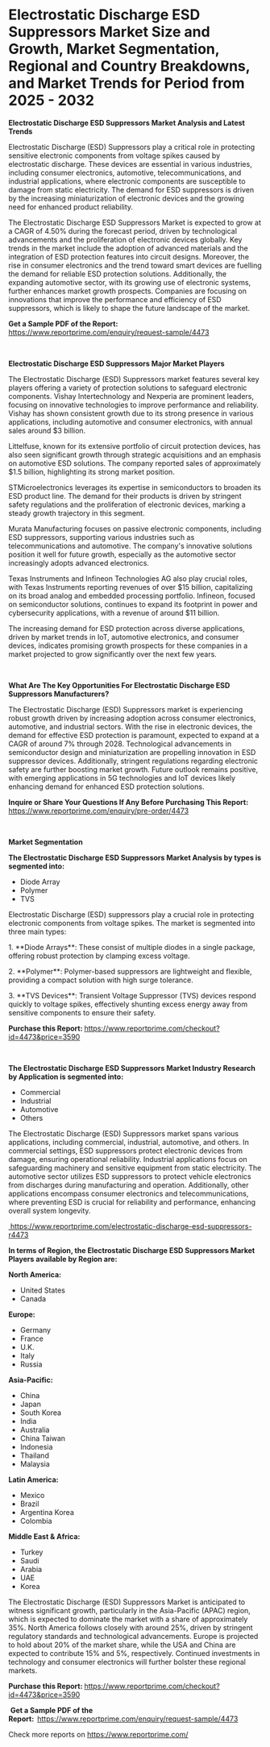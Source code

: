 <p><h1>Electrostatic Discharge ESD Suppressors Market Size and Growth, Market Segmentation, Regional and Country Breakdowns, and Market Trends for Period from 2025 -  2032</h1></p><p><strong>Electrostatic Discharge ESD Suppressors Market Analysis and Latest Trends</strong></p>
<p><p>Electrostatic Discharge (ESD) Suppressors play a critical role in protecting sensitive electronic components from voltage spikes caused by electrostatic discharge. These devices are essential in various industries, including consumer electronics, automotive, telecommunications, and industrial applications, where electronic components are susceptible to damage from static electricity. The demand for ESD suppressors is driven by the increasing miniaturization of electronic devices and the growing need for enhanced product reliability.</p><p>The Electrostatic Discharge ESD Suppressors Market is expected to grow at a CAGR of 4.50% during the forecast period, driven by technological advancements and the proliferation of electronic devices globally. Key trends in the market include the adoption of advanced materials and the integration of ESD protection features into circuit designs. Moreover, the rise in consumer electronics and the trend toward smart devices are fuelling the demand for reliable ESD protection solutions. Additionally, the expanding automotive sector, with its growing use of electronic systems, further enhances market growth prospects. Companies are focusing on innovations that improve the performance and efficiency of ESD suppressors, which is likely to shape the future landscape of the market.</p></p>
<p><strong>Get a Sample PDF of the Report:&nbsp;</strong> <a href="https://www.reportprime.com/enquiry/request-sample/4473?utm_campaign=3267&utm_medium=2&utm_source=Github&utm_content=ia&utm_term=19032025&utm_id=electrostatic-discharge-esd-suppressors">https://www.reportprime.com/enquiry/request-sample/4473</a></p>
<p>&nbsp;</p>
<p><strong>Electrostatic Discharge ESD Suppressors Major Market Players</strong></p>
<p><p>The Electrostatic Discharge (ESD) Suppressors market features several key players offering a variety of protection solutions to safeguard electronic components. Vishay Intertechnology and Nexperia are prominent leaders, focusing on innovative technologies to improve performance and reliability. Vishay has shown consistent growth due to its strong presence in various applications, including automotive and consumer electronics, with annual sales around $3 billion.</p><p>Littelfuse, known for its extensive portfolio of circuit protection devices, has also seen significant growth through strategic acquisitions and an emphasis on automotive ESD solutions. The company reported sales of approximately $1.5 billion, highlighting its strong market position.</p><p>STMicroelectronics leverages its expertise in semiconductors to broaden its ESD product line. The demand for their products is driven by stringent safety regulations and the proliferation of electronic devices, marking a steady growth trajectory in this segment.</p><p>Murata Manufacturing focuses on passive electronic components, including ESD suppressors, supporting various industries such as telecommunications and automotive. The company's innovative solutions position it well for future growth, especially as the automotive sector increasingly adopts advanced electronics.</p><p>Texas Instruments and Infineon Technologies AG also play crucial roles, with Texas Instruments reporting revenues of over $15 billion, capitalizing on its broad analog and embedded processing portfolio. Infineon, focused on semiconductor solutions, continues to expand its footprint in power and cybersecurity applications, with a revenue of around $11 billion.</p><p>The increasing demand for ESD protection across diverse applications, driven by market trends in IoT, automotive electronics, and consumer devices, indicates promising growth prospects for these companies in a market projected to grow significantly over the next few years.</p></p>
<p>&nbsp;</p>
<p><strong>What Are The Key Opportunities For Electrostatic Discharge ESD Suppressors Manufacturers?</strong></p>
<p><p>The Electrostatic Discharge (ESD) Suppressors market is experiencing robust growth driven by increasing adoption across consumer electronics, automotive, and industrial sectors. With the rise in electronic devices, the demand for effective ESD protection is paramount, expected to expand at a CAGR of around 7% through 2028. Technological advancements in semiconductor design and miniaturization are propelling innovation in ESD suppressor devices. Additionally, stringent regulations regarding electronic safety are further boosting market growth. Future outlook remains positive, with emerging applications in 5G technologies and IoT devices likely enhancing demand for enhanced ESD protection solutions.</p></p>
<p><strong>Inquire or Share Your Questions If Any Before Purchasing This Report:</strong> <a href="https://www.reportprime.com/enquiry/pre-order/4473?utm_campaign=3267&utm_medium=2&utm_source=Github&utm_content=ia&utm_term=19032025&utm_id=electrostatic-discharge-esd-suppressors">https://www.reportprime.com/enquiry/pre-order/4473</a></p>
<p>&nbsp;</p>
<p><strong>Market Segmentation</strong></p>
<p><strong>The Electrostatic Discharge ESD Suppressors Market Analysis by types is segmented into:</strong></p>
<p><ul><li>Diode Array</li><li>Polymer</li><li>TVS</li></ul></p>
<p><p>Electrostatic Discharge (ESD) suppressors play a crucial role in protecting electronic components from voltage spikes. The market is segmented into three main types: </p><p>1. **Diode Arrays**: These consist of multiple diodes in a single package, offering robust protection by clamping excess voltage.</p><p>2. **Polymer**: Polymer-based suppressors are lightweight and flexible, providing a compact solution with high surge tolerance.</p><p>3. **TVS Devices**: Transient Voltage Suppressor (TVS) devices respond quickly to voltage spikes, effectively shunting excess energy away from sensitive components to ensure their safety.</p></p>
<p><strong>Purchase this Report:&nbsp;</strong><a href="https://www.reportprime.com/checkout?id=4473&price=3590&utm_campaign=3267&utm_medium=2&utm_source=Github&utm_content=ia&utm_term=19032025&utm_id=electrostatic-discharge-esd-suppressors">https://www.reportprime.com/checkout?id=4473&price=3590</a></p>
<p>&nbsp;</p>
<p><strong>The Electrostatic Discharge ESD Suppressors Market Industry Research by Application is segmented into:</strong></p>
<p><ul><li>Commercial</li><li>Industrial</li><li>Automotive</li><li>Others</li></ul></p>
<p><p>The Electrostatic Discharge (ESD) Suppressors market spans various applications, including commercial, industrial, automotive, and others. In commercial settings, ESD suppressors protect electronic devices from damage, ensuring operational reliability. Industrial applications focus on safeguarding machinery and sensitive equipment from static electricity. The automotive sector utilizes ESD suppressors to protect vehicle electronics from discharges during manufacturing and operation. Additionally, other applications encompass consumer electronics and telecommunications, where preventing ESD is crucial for reliability and performance, enhancing overall system longevity.</p></p>
<p><a href="https://www.reportprime.com/electrostatic-discharge-esd-suppressors-r4473?utm_campaign=3267&utm_medium=2&utm_source=Github&utm_content=ia&utm_term=19032025&utm_id=electrostatic-discharge-esd-suppressors">&nbsp;https://www.reportprime.com/electrostatic-discharge-esd-suppressors-r4473</a></p>
<p><strong>In terms of Region, the Electrostatic Discharge ESD Suppressors Market Players available by Region are:</strong></p>
<p>
    <p> <strong> North America: </strong>
        <ul>
            <li>United States</li>
            <li>Canada</li>
        </ul>
        </p> 
    <p> <strong> Europe: </strong>
        <ul>
            <li>Germany</li>
            <li>France</li>
            <li>U.K.</li>
            <li>Italy</li>
            <li>Russia</li>
        </ul>
        </p> 
    <p> <strong> Asia-Pacific: </strong>
        <ul>
            <li>China</li>
            <li>Japan</li>
            <li>South Korea</li>
            <li>India</li>
            <li>Australia</li>
            <li>China Taiwan</li>
            <li>Indonesia</li>
            <li>Thailand</li>
            <li>Malaysia</li>
        </ul>
        </p> 
    <p> <strong> Latin America: </strong>
        <ul>
            <li>Mexico</li>
            <li>Brazil</li>
            <li>Argentina Korea</li>
            <li>Colombia</li>
        </ul>
        </p> 
    <p> <strong> Middle East & Africa: </strong>
        <ul>
            <li>Turkey</li>
            <li>Saudi</li>
            <li>Arabia</li>
            <li>UAE</li>
            <li>Korea</li>
        </ul>
    </p>
    </p>
<p><p>The Electrostatic Discharge (ESD) Suppressors Market is anticipated to witness significant growth, particularly in the Asia-Pacific (APAC) region, which is expected to dominate the market with a share of approximately 35%. North America follows closely with around 25%, driven by stringent regulatory standards and technological advancements. Europe is projected to hold about 20% of the market share, while the USA and China are expected to contribute 15% and 5%, respectively. Continued investments in technology and consumer electronics will further bolster these regional markets.</p></p>
<p><strong>Purchase this Report: </strong><a href="https://www.reportprime.com/checkout?id=4473&price=3590&utm_campaign=3267&utm_medium=2&utm_source=Github&utm_content=ia&utm_term=19032025&utm_id=electrostatic-discharge-esd-suppressors">https://www.reportprime.com/checkout?id=4473&price=3590</a></p>
<p>&nbsp;<strong>Get a Sample PDF of the Report:&nbsp;&nbsp;</strong><a href="https://www.reportprime.com/enquiry/request-sample/4473?utm_campaign=3267&utm_medium=2&utm_source=Github&utm_content=ia&utm_term=19032025&utm_id=electrostatic-discharge-esd-suppressors">https://www.reportprime.com/enquiry/request-sample/4473</a></p>
<p><strong></strong></p>
<p>Check more reports on <a href="https://www.reportprime.com/?utm_campaign=3267&utm_medium=2&utm_source=Github&utm_content=ia&utm_term=19032025&utm_id=electrostatic-discharge-esd-suppressors">https://www.reportprime.com/</a></p>